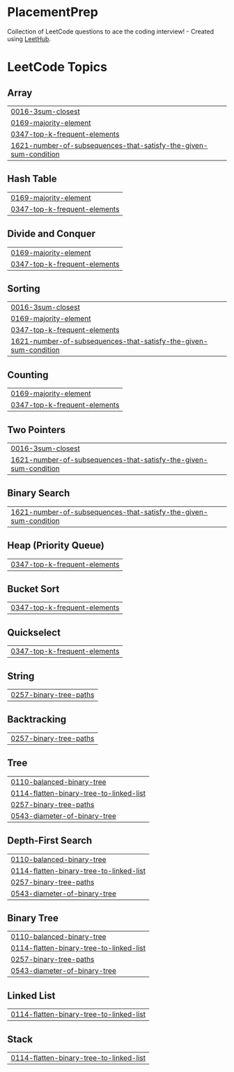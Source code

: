 # PlacementPrep
Collection of LeetCode questions to ace the coding interview! - Created using [LeetHub](https://github.com/QasimWani/LeetHub).

<!---LeetCode Topics Start-->
# LeetCode Topics
## Array
|  |
| ------- |
| [0016-3sum-closest](https://github.com/harshaldevv/PlacementPrep/tree/master/0016-3sum-closest) |
| [0169-majority-element](https://github.com/harshaldevv/PlacementPrep/tree/master/0169-majority-element) |
| [0347-top-k-frequent-elements](https://github.com/harshaldevv/PlacementPrep/tree/master/0347-top-k-frequent-elements) |
| [1621-number-of-subsequences-that-satisfy-the-given-sum-condition](https://github.com/harshaldevv/PlacementPrep/tree/master/1621-number-of-subsequences-that-satisfy-the-given-sum-condition) |
## Hash Table
|  |
| ------- |
| [0169-majority-element](https://github.com/harshaldevv/PlacementPrep/tree/master/0169-majority-element) |
| [0347-top-k-frequent-elements](https://github.com/harshaldevv/PlacementPrep/tree/master/0347-top-k-frequent-elements) |
## Divide and Conquer
|  |
| ------- |
| [0169-majority-element](https://github.com/harshaldevv/PlacementPrep/tree/master/0169-majority-element) |
| [0347-top-k-frequent-elements](https://github.com/harshaldevv/PlacementPrep/tree/master/0347-top-k-frequent-elements) |
## Sorting
|  |
| ------- |
| [0016-3sum-closest](https://github.com/harshaldevv/PlacementPrep/tree/master/0016-3sum-closest) |
| [0169-majority-element](https://github.com/harshaldevv/PlacementPrep/tree/master/0169-majority-element) |
| [0347-top-k-frequent-elements](https://github.com/harshaldevv/PlacementPrep/tree/master/0347-top-k-frequent-elements) |
| [1621-number-of-subsequences-that-satisfy-the-given-sum-condition](https://github.com/harshaldevv/PlacementPrep/tree/master/1621-number-of-subsequences-that-satisfy-the-given-sum-condition) |
## Counting
|  |
| ------- |
| [0169-majority-element](https://github.com/harshaldevv/PlacementPrep/tree/master/0169-majority-element) |
| [0347-top-k-frequent-elements](https://github.com/harshaldevv/PlacementPrep/tree/master/0347-top-k-frequent-elements) |
## Two Pointers
|  |
| ------- |
| [0016-3sum-closest](https://github.com/harshaldevv/PlacementPrep/tree/master/0016-3sum-closest) |
| [1621-number-of-subsequences-that-satisfy-the-given-sum-condition](https://github.com/harshaldevv/PlacementPrep/tree/master/1621-number-of-subsequences-that-satisfy-the-given-sum-condition) |
## Binary Search
|  |
| ------- |
| [1621-number-of-subsequences-that-satisfy-the-given-sum-condition](https://github.com/harshaldevv/PlacementPrep/tree/master/1621-number-of-subsequences-that-satisfy-the-given-sum-condition) |
## Heap (Priority Queue)
|  |
| ------- |
| [0347-top-k-frequent-elements](https://github.com/harshaldevv/PlacementPrep/tree/master/0347-top-k-frequent-elements) |
## Bucket Sort
|  |
| ------- |
| [0347-top-k-frequent-elements](https://github.com/harshaldevv/PlacementPrep/tree/master/0347-top-k-frequent-elements) |
## Quickselect
|  |
| ------- |
| [0347-top-k-frequent-elements](https://github.com/harshaldevv/PlacementPrep/tree/master/0347-top-k-frequent-elements) |
## String
|  |
| ------- |
| [0257-binary-tree-paths](https://github.com/harshaldevv/PlacementPrep/tree/master/0257-binary-tree-paths) |
## Backtracking
|  |
| ------- |
| [0257-binary-tree-paths](https://github.com/harshaldevv/PlacementPrep/tree/master/0257-binary-tree-paths) |
## Tree
|  |
| ------- |
| [0110-balanced-binary-tree](https://github.com/harshaldevv/PlacementPrep/tree/master/0110-balanced-binary-tree) |
| [0114-flatten-binary-tree-to-linked-list](https://github.com/harshaldevv/PlacementPrep/tree/master/0114-flatten-binary-tree-to-linked-list) |
| [0257-binary-tree-paths](https://github.com/harshaldevv/PlacementPrep/tree/master/0257-binary-tree-paths) |
| [0543-diameter-of-binary-tree](https://github.com/harshaldevv/PlacementPrep/tree/master/0543-diameter-of-binary-tree) |
## Depth-First Search
|  |
| ------- |
| [0110-balanced-binary-tree](https://github.com/harshaldevv/PlacementPrep/tree/master/0110-balanced-binary-tree) |
| [0114-flatten-binary-tree-to-linked-list](https://github.com/harshaldevv/PlacementPrep/tree/master/0114-flatten-binary-tree-to-linked-list) |
| [0257-binary-tree-paths](https://github.com/harshaldevv/PlacementPrep/tree/master/0257-binary-tree-paths) |
| [0543-diameter-of-binary-tree](https://github.com/harshaldevv/PlacementPrep/tree/master/0543-diameter-of-binary-tree) |
## Binary Tree
|  |
| ------- |
| [0110-balanced-binary-tree](https://github.com/harshaldevv/PlacementPrep/tree/master/0110-balanced-binary-tree) |
| [0114-flatten-binary-tree-to-linked-list](https://github.com/harshaldevv/PlacementPrep/tree/master/0114-flatten-binary-tree-to-linked-list) |
| [0257-binary-tree-paths](https://github.com/harshaldevv/PlacementPrep/tree/master/0257-binary-tree-paths) |
| [0543-diameter-of-binary-tree](https://github.com/harshaldevv/PlacementPrep/tree/master/0543-diameter-of-binary-tree) |
## Linked List
|  |
| ------- |
| [0114-flatten-binary-tree-to-linked-list](https://github.com/harshaldevv/PlacementPrep/tree/master/0114-flatten-binary-tree-to-linked-list) |
## Stack
|  |
| ------- |
| [0114-flatten-binary-tree-to-linked-list](https://github.com/harshaldevv/PlacementPrep/tree/master/0114-flatten-binary-tree-to-linked-list) |
<!---LeetCode Topics End-->